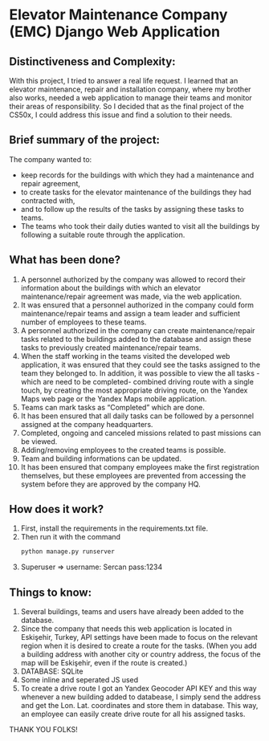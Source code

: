 # Elevator Maintenance Company (EMC) Django Web Application

## Distinctiveness and Complexity:
With this project, I tried to answer a real life request. I learned that an elevator maintenance, repair and installation company, where my brother also works, needed a web application to manage their teams and monitor their areas of responsibility. So I decided that as the final project of the CS50x, I could address this issue and find a solution to their needs.

## Brief summary of the project:
The company wanted to:
 - keep records for the buildings with which they had a maintenance and repair agreement, 
 - to create tasks for the elevator maintenance of the buildings they had contracted with, 
 - and to follow up the results of the tasks by assigning these tasks to teams. 
 - The teams who took their daily duties wanted to visit all the buildings by following a suitable route through the application. 

## What has been done?
1. A personnel authorized by the company was allowed to record their information about the buildings with which an elevator maintenance/repair agreement was made, via the web application.
2. It was ensured that a personnel authorized in the company could form maintenance/repair teams and assign a team leader and sufficient number of employees to these teams.
3. A personnel authorized in the company can create maintenance/repair tasks related to the buildings added to the database and assign these tasks to previously created maintenance/repair teams.
4. When the staff working in the teams visited the developed web application, it was ensured that they could see the tasks assigned to the team they belonged to. In addition, it was possible to view the all tasks -which are need to be completed- combined driving route with a single touch, by creating the most appropriate driving route, on the Yandex Maps web page or the Yandex Maps mobile application.
5. Teams can mark tasks as “Completed” which are done.
6. It has been ensured that all daily tasks can be followed by a personnel assigned at the company headquarters.
7. Completed, ongoing and canceled missions related to past missions can be viewed.
8. Adding/removing employees to the created teams is possible.
9. Team and building informations can be updated.
10. It has been ensured that company employees make the first registration themselves, but these employees are prevented from accessing the system before they are approved by the company HQ.

## How does it work?
1. First, install the requirements in the requirements.txt file.
2. Then run it with the command 
    ```sh
    python manage.py runserver
    ```
3. Superuser => 
    username: Sercan
    pass:1234

## Things to know:
1. Several buildings, teams and users have already been added to the database.
2. Since the company that needs this web application is located in Eskişehir, Turkey, API settings have been made to focus on the relevant region when it is desired to create a route for the tasks. (When you add a building address with another city or country address, the focus of the map will be Eskişehir, even if the route is created.)
3. DATABASE: SQLite
4. Some inline and seperated JS used
5. To create a drive route I got an Yandex Geocoder API KEY and this way whenever a new building added to databease, I simply send the address and get the Lon. Lat. coordinates and store them in database. This way, an employee can easily create drive route for all his assigned tasks.

THANK YOU FOLKS!
